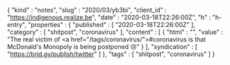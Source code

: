 {
  "kind" : "notes",
  "slug" : "2020/03/yb3bi",
  "client_id" : "https://indigenous.realize.be",
  "date" : "2020-03-18T22:26:00Z",
  "h" : "h-entry",
  "properties" : {
    "published" : [ "2020-03-18T22:26:00Z" ],
    "category" : [ "shitpost", "coronavirus" ],
    "content" : [ {
      "html" : "",
      "value" : "The real victim of <a href=\"/tags/coronavirus/\">#coronavirus</a> is that McDonald's Monopoly is being postponed 😢"
    } ],
    "syndication" : [ "https://brid.gy/publish/twitter" ]
  },
  "tags" : [ "shitpost", "coronavirus" ]
}
